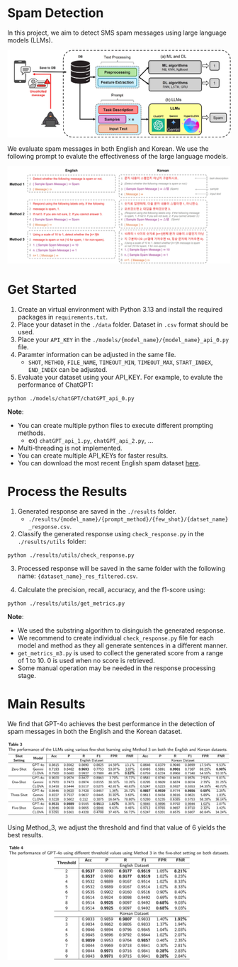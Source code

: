 # Spam Detection
In this project, we aim to detect SMS spam messages using large language models (LLMs).

![images](./images/new_experiment_framework.jpg)

We evaluate spam messages in both English and Korean. We use the following prompt to evalute the effectiveness of the large language models.

![images](./images/prompt_description.jpg)

# Get Started
1. Create an virtual environment with Python 3.13 and install the required packages in `requirements.txt`.
2. Place your dataset in the `./data` folder. Dataset in `.csv` format should be used.
3. Place your `API_KEY` in the `./models/{model_name}/{model_name}_api_0.py` file.
4. Paramter information can be adjusted in the same file.
   - `SHOT`, `METHOD`, `FILE_NAME`, `TIMEOUT_MIN`, `TIMEOUT_MAX`, `START_INDEX`, `END_INDEX` can be adjusted.
5. Evaluate your dataset using your API_KEY. For example, to evalute the performance of ChatGPT:
```
python ./models/chatGPT/chatGPT_api_0.py
```
**Note**:
- You can create multiple python files to execute different prompting methods.
    - ex) `chatGPT_api_1.py`, `chatGPT_api_2.py`, ...
- Multi-threading is not implemented.
- You can create multiple API_KEYs for faster results.
- You can download the most recent English spam dataset [here](https://github.com/smspamresearch/spstudy).

# Process the Results
1. Generated response are saved in the `./results` folder.
    - `./results/{model_name}/{prompt_method}/{few_shot}/{datset_name}_response.csv`.
2. Classify the generated response using `check_response.py` in the `./results/utils` folder:
```
python ./results/utils/check_response.py
```
3. Processed response will be saved in the same folder with the following name: `{dataset_name}_res_filtered.csv`.

4. Calculate the precision, recall, accuracy, and the f1-score using:
```
python ./results/utils/get_metrics.py
```

**Note**:
- We used the substring algorithm to disinguish the generated response.
- We recommend to create individual `check_response.py` file for each model and method as they all generate sentences in a different manner.
- `get_metrics_m3.py` is used to collect the generated score from a range of 1 to 10. 0 is used when no score is retrieved.
- Some manual operation may be needed in the response processing stage.

# Main Results
We find that GPT-4o achieves the best performance in the detection of spam messages in both the English and the Korean dataset.

![images](./images/table_3.jpg)

Using Method_3, we adjust the threshold and find that value of 6 yields the best results.

![images](./images/table_4.jpg)